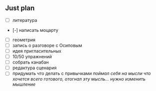 ## Just plan
- [ ] литература 
- [-] написать моцарту 
- [ ] геометрия 
- [ ] запись о разговоре с Осиповым 
- [ ] идея пригласительных
- [ ] 10/50 упражнений
- [ ] собрать канабан
- [ ] редактура сценария
- [ ] придумать что делать с привычками
*поймал себя на мысли что хочется всего готового, отогнал эту мысль... нужно изменить мышление*
